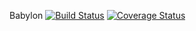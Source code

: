 Babylon [![Build Status](https://travis-ci.org/hnamitha1/babylon.svg?branch=master)](https://travis-ci.org/hnamitha1/babylon) [![Coverage Status](https://coveralls.io/repos/github/hnamitha1/babylon/badge.svg?branch=master)](https://coveralls.io/github/hnamitha1/babylon?branch=master)
